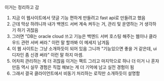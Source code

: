 이거는 정리하고 감

1. 지금 이 웹사이트에서 댓글 기능 편하게 만들려고 fast api로 만들려고 했음
2. 근데 막상 하려니까 내가 백엔드 서버 계속 켜두는 거, 관리 및 운영하는 거 생각하기 하기 귀찮음
3. 그러면 "DB는 oracle cloud 쓰고 기능은 백엔드 서버 호스팅 해주는 웹이나 클라우드 관련 서버 써라." 이런 말 할까봐 이 메세지 남겨둠 
4. 이 웹 사이트는 그냥 소개하듯이 되어 있음 그니까 "기능있으면 좋을 거 같은데, ui 디자인 좀 신경 써라" 이런 말 하지 마셈. 
5. 어차피 관리하는 게 더 귀찮음 이거는 팩트 그리고 마지막으로 하나 더 이거 나 혼자 만듬 역시 실무 경험은 직접 해보는 게 더 기억에 남고 실전 경험이 됨
6. 그래서 결국 클라이언트에서 비동기 처리하는 로직만 소개하듯이 설명함